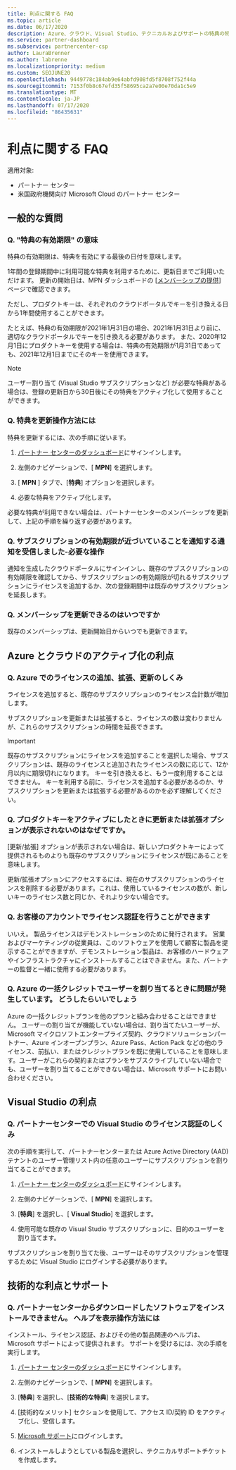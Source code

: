 ```yaml
---
title: 利点に関する FAQ
ms.topic: article
ms.date: 06/17/2020
description: Azure、クラウド、Visual Studio、テクニカルおよびサポートの特典の特典の有効期限、更新、ライセンス認証に関する質問への回答
ms.service: partner-dashboard
ms.subservice: partnercenter-csp
author: LauraBrenner
ms.author: labrenne
ms.localizationpriority: medium
ms.custom: SEOJUNE20
ms.openlocfilehash: 9449778c184ab9e64abfd908fd5f8708f752f44a
ms.sourcegitcommit: 7153f0b8c67efd35f58695ca2a7e00e70da1c5e9
ms.translationtype: MT
ms.contentlocale: ja-JP
ms.lasthandoff: 07/17/2020
ms.locfileid: "86435631"
---
```

# <a name="benefits-faq"></a>利点に関する FAQ

適用対象:

- パートナー センター
- 米国政府機関向け Microsoft Cloud のパートナー センター

## <a name="general-questions"></a>一般的な質問

### <a name="q-what-does-benefit-expiry-date-mean"></a>Q. "特典の有効期限" の意味

特典の有効期限は、特典を有効にする最後の日付を意味します。

1年間の登録期間中に利用可能な特典を利用するために、更新日までご利用いただけます。 更新の開始日は、MPN ダッシュボードの [[メンバーシップの提供](https://partner.microsoft.com/dashboard/mpn/offers)] ページで確認できます。

ただし、プロダクトキーは、それぞれのクラウドポータルでキーを引き換える日から1年間使用することができます。

たとえば、特典の有効期限が2021年1月31日の場合、2021年1月31日より前に、適切なクラウドポータルでキーを引き換える必要があります。 また、2020年12月1日にプロダクトキーを使用する場合は、特典の有効期限が1月31日であっても、2021年12月1日までにそのキーを使用できます。

>[!NOTE]
>ユーザー割り当て (Visual Studio サブスクリプションなど) が必要な特典がある場合は、登録の更新日から30日後にその特典をアクティブ化して使用することができます。

### <a name="q-how-do-i-renew-my-benefits"></a>Q. 特典を更新操作方法には

特典を更新するには、次の手順に従います。

1. [パートナー センターのダッシュボード](https://partner.microsoft.com/dashboard/)にサインインします。

2. 左側のナビゲーションで、[ **MPN**] を選択します。

3. [ **MPN** ] タブで、[**特典**] オプションを選択します。

4. 必要な特典をアクティブ化します。

必要な特典が利用できない場合は、パートナーセンターのメンバーシップを更新して、上記の手順を繰り返す必要があります。

### <a name="q-i-received-a-notification-informing-me-that-my-subscription-is-expiring-soon---what-should-i-do"></a>Q. サブスクリプションの有効期限が近づいていることを通知する通知を受信しました-必要な操作

通知を生成したクラウドポータルにサインインし、既存のサブスクリプションの有効期限を確認してから、サブスクリプションの有効期限が切れるサブスクリプションにライセンスを追加するか、次の登録期間中は既存のサブスクリプションを延長します。

### <a name="q-when-can-i-renew-my-membership"></a>Q. メンバーシップを更新できるのはいつですか

既存のメンバーシップは、更新開始日からいつでも更新できます。

## <a name="azure-and-cloud-activation-benefits"></a>Azure とクラウドのアクティブ化の利点

### <a name="q-how-does-adding-extendingrenewing-licenses-work-on-azure"></a>Q. Azure でのライセンスの追加、拡張、更新のしくみ

ライセンスを追加すると、既存のサブスクリプションのライセンス合計数が増加します。

サブスクリプションを更新または拡張すると、ライセンスの数は変わりませんが、これらのサブスクリプションの時間を延長できます。

>[!IMPORTANT]
>既存のサブスクリプションにライセンスを追加することを選択した場合、サブスクリプションは、既存のライセンスと追加されたライセンスの数に応じて、12か月以内に期限切れになります。 キーを引き換えると、もう一度利用することはできません。 キーを利用する前に、ライセンスを追加する必要があるのか、サブスクリプションを更新または拡張する必要があるのかを必ず理解してください。

### <a name="q-why-dont-i-see-the-renew-or-extend-options-when-i-activate-my-product-key"></a>Q. プロダクトキーをアクティブにしたときに更新または拡張オプションが表示されないのはなぜですか。

[更新/拡張] オプションが表示されない場合は、新しいプロダクトキーによって提供されるものよりも既存のサブスクリプションにライセンスが既にあることを意味します。

更新/拡張オプションにアクセスするには、現在のサブスクリプションのライセンスを削除する必要があります。これは、使用しているライセンスの数が、新しいキーのライセンス数と同じか、それより少ない場合です。

### <a name="q-can-i-activate-the-license-on-my-customers-account"></a>Q. お客様のアカウントでライセンス認証を行うことができます

いいえ。 製品ライセンスはデモンストレーションのために発行されます。 営業およびマーケティングの従業員は、このソフトウェアを使用して顧客に製品を提示することができますが、デモンストレーション製品は、お客様のハードウェアやインフラストラクチャにインストールすることはできません。また、パートナーの監督と一緒に使用する必要があります。

### <a name="q-im-having-trouble-assigning-users-in-azure-bulk-credit-what-should-i-do"></a>Q. Azure の一括クレジットでユーザーを割り当てるときに問題が発生しています。 どうしたらいいでしょう

Azure の一括クレジットプランを他のプランと組み合わせることはできません。 ユーザーの割り当てが機能していない場合は、割り当てたいユーザーが、Microsoft マイクロソフトエンタープライズ契約、クラウドソリューションパートナー、Azure インオープンプラン、Azure Pass、Action Pack などの他のライセンス、前払い、またはクレジットプランを既に使用していることを意味します。ユーザーがこれらの契約またはプランをサブスクライブしていない場合でも、ユーザーを割り当てることができない場合は、Microsoft サポートにお問い合わせください。

## <a name="visual-studio-benefits"></a>Visual Studio の利点

### <a name="q-how-does-visual-studio-activation-work-in-partner-center"></a>Q. パートナーセンターでの Visual Studio のライセンス認証のしくみ

次の手順を実行して、パートナーセンターまたは Azure Active Directory (AAD) テナントのユーザー管理リスト内の任意のユーザーにサブスクリプションを割り当てることができます。

1. [パートナー センターのダッシュボード](https://partner.microsoft.com/dashboard/)にサインインします。

2. 左側のナビゲーションで、[ **MPN**] を選択します。

3. [**特典**] を選択し、[ **Visual Studio**] を選択します。

4. 使用可能な既存の Visual Studio サブスクリプションに、目的のユーザーを割り当てます。

サブスクリプションを割り当てた後、ユーザーはそのサブスクリプションを管理するために Visual Studio にログインする必要があります。

## <a name="technical-benefits-and-support"></a>技術的な利点とサポート

### <a name="q-i-cant-install-the-software-i-downloaded-from-partner-center-how-do-i-get-help"></a>Q. パートナーセンターからダウンロードしたソフトウェアをインストールできません。 ヘルプを表示操作方法には

インストール、ライセンス認証、およびその他の製品関連のヘルプは、Microsoft サポートによって提供されます。 サポートを受けるには、次の手順を実行します。

1. [パートナー センターのダッシュボード](https://partner.microsoft.com/dashboard/)にサインインします。

2. 左側のナビゲーションで、[ **MPN**] を選択します。

3. [**特典**] を選択し、[**技術的な特典**] を選択します。

4. [技術的なメリット] セクションを使用して、アクセス ID/契約 ID をアクティブ化し、受信します。

5. [Microsoft サポート](https://support.microsoft.com/supportforbusiness/productselection)にログインします。

6. インストールしようとしている製品を選択し、テクニカルサポートチケットを作成します。
